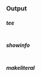 ### <a name="output"></a>Output

##### tee
```jl

```

##### showinfo
```jl

```

##### makeliteral
```jl

```
 
